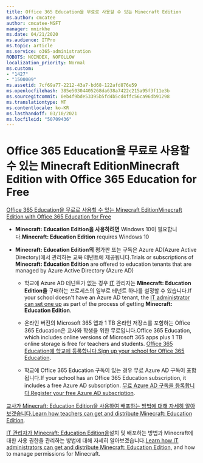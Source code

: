 ```yaml
---
title: Office 365 Education을 무료로 사용할 수 있는 Minecraft Edition
ms.author: cmcatee
author: cmcatee-MSFT
manager: mnirkhe
ms.date: 04/21/2020
ms.audience: ITPro
ms.topic: article
ms.service: o365-administration
ROBOTS: NOINDEX, NOFOLLOW
localization_priority: Normal
ms.custom:
- "1427"
- "1500009"
ms.assetid: 7cf69a77-2212-43a7-bd68-122afd876e59
ms.openlocfilehash: 385e50304405268da638a7422c215a95f3f11e3b
ms.sourcegitcommit: 0eb4f9bde53395b5fd4b5cd4ffc56ca96db91298
ms.translationtype: MT
ms.contentlocale: ko-KR
ms.lasthandoff: 03/10/2021
ms.locfileid: "50709436"
---
```

# <a name="minecraft-edition-with-office-365-education-for-free"></a><span data-ttu-id="7f9c8-102">Office 365 Education을 무료로 사용할 수 있는 Minecraft Edition</span><span class="sxs-lookup"><span data-stu-id="7f9c8-102">Minecraft Edition with Office 365 Education for Free</span></span>

[<span data-ttu-id="7f9c8-103">Office 365 Education을 무료로 사용할 수 있는 Minecraft Edition</span><span class="sxs-lookup"><span data-stu-id="7f9c8-103">Minecraft Edition with Office 365 Education for Free</span></span>](https://docs.microsoft.com/education/windows/get-minecraft-for-education)
  
- <span data-ttu-id="7f9c8-104">**Minecraft: Education Edition을 사용하려면** Windows 10이 필요합니다.</span><span class="sxs-lookup"><span data-stu-id="7f9c8-104">**Minecraft: Education Edition** requires Windows 10</span></span>

- <span data-ttu-id="7f9c8-105">**Minecraft: Education Edition의** 평가판 또는 구독은 Azure AD(Azure Active Directory)에서 관리하는 교육 테넌트에 제공됩니다.</span><span class="sxs-lookup"><span data-stu-id="7f9c8-105">Trials or subscriptions of **Minecraft: Education Edition** are offered to education tenants that are managed by Azure Active Directory (Azure AD)</span></span>

  - <span data-ttu-id="7f9c8-106">학교에 Azure AD 테넌트가 없는 경우 [IT](https://docs.microsoft.com/education/windows/school-get-minecraft) 관리자는 **Minecraft: Education Edition을** 구매하는 프로세스의 일부로 테넌트 하나를 설정할 수 있습니다.</span><span class="sxs-lookup"><span data-stu-id="7f9c8-106">If your school doesn't have an Azure AD tenant, the [IT administrator can set one up](https://docs.microsoft.com/education/windows/school-get-minecraft) as part of the process of getting **Minecraft: Education Edition**.</span></span>

  - <span data-ttu-id="7f9c8-107">온라인 버전의 Microsoft 365 앱과 1 TB 온라인 저장소를 포함하는 Office 365 Education은 교사와 학생을 위한 무료입니다.</span><span class="sxs-lookup"><span data-stu-id="7f9c8-107">Office 365 Education, which includes online versions of Microsoft 365 apps plus 1 TB online storage is free for teachers and students.</span></span> <span data-ttu-id="7f9c8-108">[Office 365 Education에 학교에 등록합니다.](https://www.microsoft.com/education/products/office)</span><span class="sxs-lookup"><span data-stu-id="7f9c8-108">[Sign up your school for Office 365 Education](https://www.microsoft.com/education/products/office).</span></span>

  - <span data-ttu-id="7f9c8-109">학교에 Office 365 Education 구독이 있는 경우 무료 Azure AD 구독이 포함됩니다.</span><span class="sxs-lookup"><span data-stu-id="7f9c8-109">If your school has an Office 365 Education subscription, it includes a free Azure AD subscription.</span></span> <span data-ttu-id="7f9c8-110">[무료 Azure AD 구독을 등록합니다.](https://msdn.microsoft.com/library/windows/hardware/mt703369%28v=vs.85%29.aspx)</span><span class="sxs-lookup"><span data-stu-id="7f9c8-110">[Register your free Azure AD subscription](https://msdn.microsoft.com/library/windows/hardware/mt703369%28v=vs.85%29.aspx).</span></span>

<span data-ttu-id="7f9c8-111">[교사가 Minecraft: Education Edition을 사용하여 배포하는 방법에 대해 자세히 알아보겠습니다.](https://docs.microsoft.com/education/windows/teacher-get-minecraft)</span><span class="sxs-lookup"><span data-stu-id="7f9c8-111">[Learn how teachers can get and distribute Minecraft: Education Edition](https://docs.microsoft.com/education/windows/teacher-get-minecraft).</span></span>
  
<span data-ttu-id="7f9c8-112">[IT 관리자가 Minecraft: Education Edition을](https://docs.microsoft.com/education/windows/school-get-minecraft)설치 및 배포하는 방법과 Minecraft에 대한 사용 권한을 관리하는 방법에 대해 자세히 알아보겠습니다.</span><span class="sxs-lookup"><span data-stu-id="7f9c8-112">[Learn how IT administrators can get and distribute Minecraft: Education Edition](https://docs.microsoft.com/education/windows/school-get-minecraft), and how to manage permissions for Minecraft.</span></span>